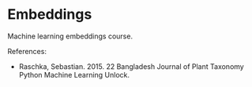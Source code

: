# Embeddings

Machine learning embeddings course.

References:

* Raschka, Sebastian. 2015. 22 Bangladesh Journal of Plant Taxonomy Python Machine Learning Unlock.

